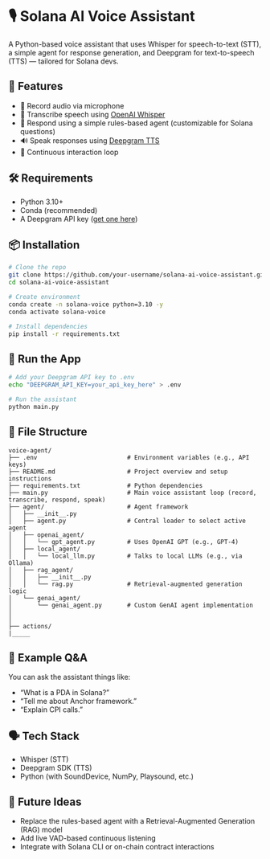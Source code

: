 # 🎙️ Solana AI Voice Assistant

A Python-based voice assistant that uses Whisper for speech-to-text (STT), a simple agent for response generation, and Deepgram for text-to-speech (TTS) — tailored for Solana devs.

## 🔧 Features

- 🎤 Record audio via microphone
- 📝 Transcribe speech using [OpenAI Whisper](https://github.com/openai/whisper)
- 🤖 Respond using a simple rules-based agent (customizable for Solana questions)
- 🔊 Speak responses using [Deepgram TTS](https://developers.deepgram.com/docs/tts/)
- 🔁 Continuous interaction loop

## 🛠 Requirements

- Python 3.10+
- Conda (recommended)
- A Deepgram API key ([get one here](https://console.deepgram.com/signup))

## 📦 Installation

```bash
# Clone the repo
git clone https://github.com/your-username/solana-ai-voice-assistant.git
cd solana-ai-voice-assistant

# Create environment
conda create -n solana-voice python=3.10 -y
conda activate solana-voice

# Install dependencies
pip install -r requirements.txt
````

## 🧪 Run the App

```bash
# Add your Deepgram API key to .env
echo "DEEPGRAM_API_KEY=your_api_key_here" > .env

# Run the assistant
python main.py
```

## 📁 File Structure

```
voice-agent/
├── .env                         # Environment variables (e.g., API keys)
├── README.md                    # Project overview and setup instructions
├── requirements.txt             # Python dependencies
├── main.py                      # Main voice assistant loop (record, transcribe, respond, speak)
├── agent/                       # Agent framework
│   ├── __init__.py
│   ├── agent.py                 # Central loader to select active agent
│   ├── openai_agent/
│   │   └── gpt_agent.py         # Uses OpenAI GPT (e.g., GPT-4)
│   ├── local_agent/
│   │   └── local_llm.py         # Talks to local LLMs (e.g., via Ollama)
│   ├── rag_agent/
│   │   ├── __init__.py
│   │   └── rag.py               # Retrieval-augmented generation logic
│   └── genai_agent/
│       └── genai_agent.py       # Custom GenAI agent implementation
│
│
├── actions/
|_____                       

```

## 🧠 Example Q\&A

You can ask the assistant things like:

* “What is a PDA in Solana?”
* “Tell me about Anchor framework.”
* “Explain CPI calls.”

## 🗣 Tech Stack

* Whisper (STT)
* Deepgram SDK (TTS)
* Python (with SoundDevice, NumPy, Playsound, etc.)

## 🚀 Future Ideas

* Replace the rules-based agent with a Retrieval-Augmented Generation (RAG) model
* Add live VAD-based continuous listening
* Integrate with Solana CLI or on-chain contract interactions
